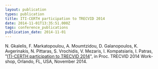 ```yaml
---
layout: publication
types: publication
title: ITI-CERTH participation to TRECVID 2014
date: 2014-11-01T13:35:51.000Z
tags: conference_publications
publication_date: 2014-11-01
---
```

N. Gkalelis, F. Markatopoulou, A. Moumtzidou, D. Galanopoulos, K. Avgerinakis, N. Pittaras, S. Vrochidis, V. Mezaris, I. Kompatsiaris, I. Patras, "[ITI-CERTH participation to TRECVID 2014](https://www-nlpir.nist.gov/projects/tvpubs/tv12.papers/iti-certh.pdf)", in Proc. TRECVID 2014 Work-shop, Orlando, FL, USA, November 2014.